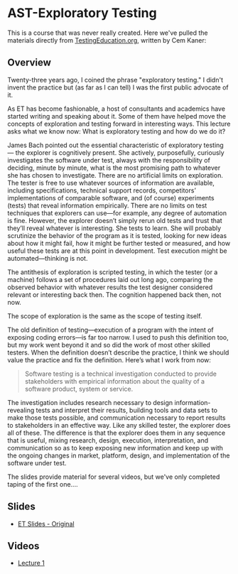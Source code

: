 # AST-Exploratory Testing

This is a course that was never really created. Here we've pulled the materials directly from [TestingEducation.org](http://testingeducation.org/BBST/exploratory/), written by Cem Kaner:

## Overview

Twenty-three years ago, I coined the phrase "exploratory testing." I didn't invent the practice but \(as far as I can tell\) I was the first public advocate of it.

As ET has become fashionable, a host of consultants and academics have started writing and speaking about it. Some of them have helped move the concepts of exploration and testing forward in interesting ways. This lecture asks what we know now: What is exploratory testing and how do we do it?

James Bach pointed out the essential characteristic of exploratory testing — the explorer is cognitively present. She actively, purposefully, curiously investigates the software under test, always with the responsibility of deciding, minute by minute, what is the most promising path to whatever she has chosen to investigate. There are no artificial limits on exploration. The tester is free to use whatever sources of information are available, including specifications, technical support records, competitors’ implementations of comparable software, and \(of course\) experiments \(tests\) that reveal information empirically. There are no limits on test techniques that explorers can use—for example, any degree of automation is fine. However, the explorer doesn’t simply rerun old tests and trust that they’ll reveal whatever is interesting. She tests to learn. She will probably scrutinize the behavior of the program as it is tested, looking for new ideas about how it might fail, how it might be further tested or measured, and how useful these tests are at this point in development. Test execution might be automated—thinking is not.

The antithesis of exploration is scripted testing, in which the tester \(or a machine\) follows a set of procedures laid out long ago, comparing the observed behavior with whatever results the test designer considered relevant or interesting back then. The cognition happened back then, not now.

The scope of exploration is the same as the scope of testing itself.

The old definition of testing—execution of a program with the intent of exposing coding errors—is far too narrow. I used to push this definition too, but my work went beyond it and so did the work of most other skilled testers. When the definition doesn’t describe the practice, I think we should value the practice and fix the definition. Here’s what I work from now:

> Software testing is a technical investigation conducted to provide stakeholders with empirical information about the quality of a software product, system or service. 

The investigation includes research necessary to design information-revealing tests and interpret their results, building tools and data sets to make those tests possible, and communication necessary to report results to stakeholders in an effective way. Like any skilled tester, the explorer does all of these. The difference is that the explorer does them in any sequence that is useful, mixing research, design, execution, interpretation, and communication so as to keep exposing new information and keep up with the ongoing changes in market, platform, design, and implementation of the software under test.

The slides provide material for several videos, but we've only completed taping of the first one....

## Slides

* [ET Slides - Original](./Exploratory%20Testing/BBSTExploring.pdf)

## Videos

* [Lecture 1](http://testingeducation.org/BBST/exploratory/BBSTExploring1.wmv)

